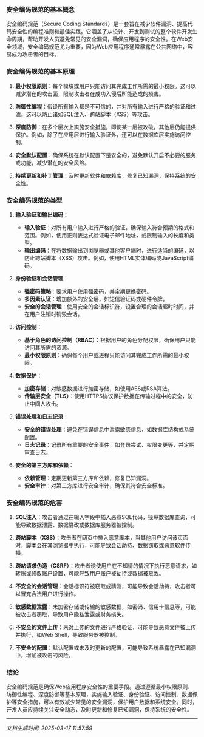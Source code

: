### 安全编码规范的基本概念

安全编码规范（Secure Coding Standards）是一套旨在减少软件漏洞、提高代码安全性的编程准则和最佳实践。它涵盖了从设计、开发到测试的整个软件开发生命周期，帮助开发人员避免常见的安全漏洞，确保应用程序的安全性。在Web安全领域，安全编码规范尤为重要，因为Web应用程序通常暴露在公共网络中，容易成为攻击者的目标。

### 安全编码规范的基本原理

1. **最小权限原则**：每个模块或用户只能访问其完成工作所需的最小权限。这可以减少潜在的攻击面，限制攻击者在成功入侵后所能造成的损害。

2. **防御性编程**：假设所有输入都是不可信的，并对所有输入进行严格的验证和过滤。这可以防止诸如SQL注入、跨站脚本（XSS）等攻击。

3. **深度防御**：在多个层次上实施安全措施，即使某一层被攻破，其他层仍能提供保护。例如，除了在应用层进行输入验证外，还可以在数据库层实施访问控制。

4. **安全默认配置**：确保系统在默认配置下是安全的，避免默认开启不必要的服务或功能，减少潜在的安全风险。

5. **持续更新和补丁管理**：及时更新软件和依赖库，修复已知漏洞，保持系统的安全性。

### 安全编码规范的类型

1. **输入验证和输出编码**：
   - **输入验证**：对所有用户输入进行严格的验证，确保输入符合预期的格式和范围。例如，使用正则表达式验证电子邮件地址，或限制输入的长度和类型。
   - **输出编码**：在将数据输出到浏览器或其他客户端时，进行适当的编码，以防止跨站脚本（XSS）攻击。例如，使用HTML实体编码或JavaScript编码。

2. **身份验证和会话管理**：
   - **强密码策略**：要求用户使用强密码，并定期更换密码。
   - **多因素认证**：增加额外的安全层，如短信验证码或硬件令牌。
   - **安全的会话管理**：使用安全的会话标识符，设置合理的会话超时时间，并在用户注销时销毁会话。

3. **访问控制**：
   - **基于角色的访问控制（RBAC）**：根据用户的角色分配权限，确保用户只能访问其所需的资源。
   - **最小权限原则**：确保每个用户或进程只能访问其完成工作所需的最小权限。

4. **数据保护**：
   - **加密存储**：对敏感数据进行加密存储，如使用AES或RSA算法。
   - **传输层安全（TLS）**：使用HTTPS协议保护数据在传输过程中的安全，防止中间人攻击。

5. **错误处理和日志记录**：
   - **安全的错误处理**：避免在错误信息中泄露敏感信息，如数据库结构或系统配置。
   - **日志记录**：记录所有重要的安全事件，如登录尝试、权限变更等，并定期审查日志。

6. **安全的第三方库和依赖**：
   - **依赖管理**：定期更新第三方库和依赖，修复已知漏洞。
   - **安全审计**：对第三方库进行安全审计，确保其符合安全标准。

### 安全编码规范的危害

1. **SQL注入**：攻击者通过在输入字段中插入恶意SQL代码，操纵数据库查询，可能导致数据泄露、数据篡改或数据库服务器被控制。

2. **跨站脚本（XSS）**：攻击者在网页中插入恶意脚本，当其他用户访问该页面时，脚本会在其浏览器中执行，可能导致会话劫持、数据窃取或恶意软件传播。

3. **跨站请求伪造（CSRF）**：攻击者诱使用户在不知情的情况下执行恶意请求，如转账或修改账户设置，可能导致用户账户被劫持或数据被篡改。

4. **不安全的会话管理**：会话标识符被窃取或猜测，可能导致会话劫持，攻击者可以冒充合法用户进行操作。

5. **敏感数据泄露**：未加密存储或传输的敏感数据，如密码、信用卡信息等，可能被攻击者窃取，导致用户隐私泄露或财务损失。

6. **不安全的文件上传**：未对上传的文件进行严格验证，可能导致恶意文件被上传并执行，如Web Shell，导致服务器被控制。

7. **不安全的配置**：默认配置或未及时更新的配置，可能导致系统暴露在已知漏洞中，增加被攻击的风险。

### 结论

安全编码规范是确保Web应用程序安全性的重要手段。通过遵循最小权限原则、防御性编程、深度防御等基本原理，实施输入验证、身份验证、访问控制、数据保护等安全措施，可以有效减少常见的安全漏洞，保护用户数据和系统安全。同时，开发人员应持续关注安全动态，及时更新和修复已知漏洞，保持系统的安全性。

---

*文档生成时间: 2025-03-17 11:57:59*

